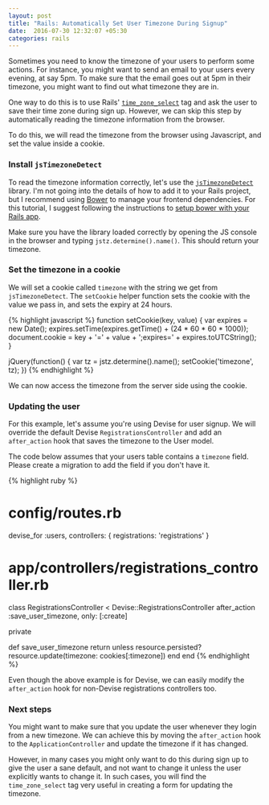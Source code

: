 ```yaml
---
layout: post
title: "Rails: Automatically Set User Timezone During Signup"
date:  2016-07-30 12:32:07 +05:30
categories: rails
---
```


Sometimes you need to know the timezone of your users to perform some actions.
For instance, you might want to send an email to your users
every evening, at say 5pm.
To make sure that the email goes out at 5pm in their timezone,
you might want to find out what timezone they are in.

One way to do this is to use Rails'
[`time_zone_select`](http://api.rubyonrails.org/classes/ActionView/Helpers/FormOptionsHelper.html#method-i-time_zone_select)
tag and ask the user to save their time zone during sign up.
However, we can skip this step by automatically reading the timezone information
from the browser.

To do this, we will read the timezone from the browser using Javascript,
and set the value inside a cookie.

### Install `jsTimezoneDetect`

To read the timezone information correctly, let's use the
[`jsTimezoneDetect`](http://pellepim.bitbucket.org/jstz/) library.
I'm not going into the details of how to add it to your Rails project,
but I recommend using [Bower](https://bower.io) to manage your frontend dependencies.
For this tutorial, I suggest following the instructions to
[setup bower with your Rails app](http://dotwell.io/taking-advantage-of-bower-in-your-rails-4-app/).

Make sure you have the library loaded correctly by opening the JS console
in the browser and typing `jstz.determine().name()`.
This should return your timezone.

### Set the timezone in a cookie

We will set a cookie called `timezone` with the string we get from `jsTimezoneDetect`.
The `setCookie` helper function sets the cookie with the value we pass in,
and sets the expiry at 24 hours.

{% highlight javascript %}
function setCookie(key, value) {
  var expires = new Date();
  expires.setTime(expires.getTime() + (24 * 60 * 60 * 1000));
  document.cookie = key + '=' + value + ';expires=' + expires.toUTCString();
}

jQuery(function() {
  var tz = jstz.determine().name();
  setCookie('timezone', tz);
})
{% endhighlight %}

We can now access the timezone from the server side using the cookie.

### Updating the user

For this example, let's assume you're using Devise for user signup.
We will override the default Devise `RegistrationsController`
and add an `after_action` hook that saves the timezone to the User model.

The code below assumes that your users table contains a `timezone` field.
Please create a migration to add the field if you don't have it.

{% highlight ruby %}
# config/routes.rb
devise_for :users, controllers: { registrations: 'registrations' }

# app/controllers/registrations_controller.rb
class RegistrationsController < Devise::RegistrationsController
  after_action :save_user_timezone, only: [:create]

  private

  def save_user_timezone
    return unless resource.persisted?
    resource.update(timezone: cookies[:timezone])
  end
end
{% endhighlight %}

Even though the above example is for Devise, we can easily modify
the `after_action` hook for non-Devise registrations controllers too.

### Next steps

You might want to make sure that you update the user
whenever they login from a new timezone.
We can achieve this by moving the `after_action` hook
to the `ApplicationController` and update the timezone if it has changed.

However, in many cases you might only want to do this during sign up
to give the user a sane default, and not want to change it
unless the user explicitly wants to change it.
In such cases, you will find the `time_zone_select` tag very useful
in creating a form for updating the timezone.
